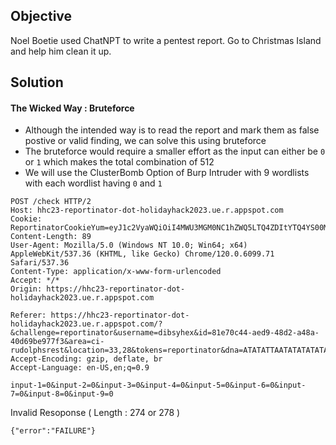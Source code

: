 ## Objective
Noel Boetie used ChatNPT to write a pentest report. Go to Christmas Island and help him clean it up.

## Solution

#### The Wicked Way : Bruteforce

- Although the intended way is to read the report and mark them as false postive or valid finding, we can solve this using bruteforce
- The bruteforce would require a smaller effort as the input can either be ```0``` or ```1``` which makes the total combination of 512
- We will use the ClusterBomb Option of Burp Intruder with 9 wordlists with each wordlist having ```0``` and ```1```
  
```http
POST /check HTTP/2
Host: hhc23-reportinator-dot-holidayhack2023.ue.r.appspot.com
Cookie: ReportinatorCookieYum=eyJ1c2VyaWQiOiI4MWU3MGM0NC1hZWQ5LTQ4ZDItYTQ4YS00MGQ2OWJlOTc3ZjMifQ.ZZNU5A.dSBjAvqiMqpuEarTGq5yh55lPFw
Content-Length: 89
User-Agent: Mozilla/5.0 (Windows NT 10.0; Win64; x64) AppleWebKit/537.36 (KHTML, like Gecko) Chrome/120.0.6099.71 Safari/537.36
Content-Type: application/x-www-form-urlencoded
Accept: */*
Origin: https://hhc23-reportinator-dot-holidayhack2023.ue.r.appspot.com

Referer: https://hhc23-reportinator-dot-holidayhack2023.ue.r.appspot.com/?&challenge=reportinator&username=dibsyhex&id=81e70c44-aed9-48d2-a48a-40d69be977f3&area=ci-rudolphsrest&location=33,28&tokens=reportinator&dna=ATATATTAATATATATATATGCATATATATATTATAGCCGATATATATATATTAATATATATATATATATATATATTAGCATATATATATATGCGCATATATATATATATATATATTATA
Accept-Encoding: gzip, deflate, br
Accept-Language: en-US,en;q=0.9

input-1=0&input-2=0&input-3=0&input-4=0&input-5=0&input-6=0&input-7=0&input-8=0&input-9=0
```

Invalid Resoponse ( Length : 274 or 278 )
```
{"error":"FAILURE"}
```
